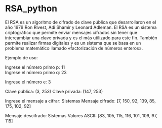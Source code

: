 # RSA_python


El RSA es un algoritmo de cifrado de clave pública que desarrollaron en el año 1979 Ron Rivest, Adi Shamir y Leonard Adleman. El RSA es un sistema criptográfico que permite enviar mensajes cifrados sin tener que intercambiar una clave privada y es el más utilizado para este fin. También permite realizar firmas digitales y es un sistema que se basa en un problema matemático llamado «factorización de números enteros».


Ejemplo de uso:

Ingrese el número primo p: 11  
Ingrese el número primo q: 23

Ingrese el número e: 3

Clave pública: (3, 253)
Clave privada: (147, 253)

Ingrese el mensaje a cifrar: Sistemas
Mensaje cifrado: [7, 150, 92, 139, 85, 175, 102, 92]

Mensaje descifrado: Sistemas
Valores ASCII: [83, 105, 115, 116, 101, 109, 97, 115]
